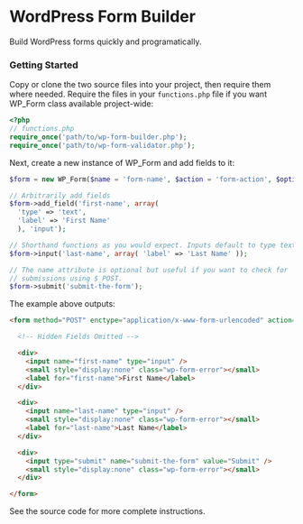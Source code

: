 # WordPress Form Builder

Build WordPress forms quickly and programatically.

### Getting Started

Copy or clone the two source files into your project, then require them where needed. Require the files in your `functions.php` file if you want WP_Form class available project-wide:

```php
<?php
// functions.php
require_once('path/to/wp-form-builder.php');
require_once('path/to/wp-form-validator.php');
```

Next, create a new instance of WP_Form and add fields to it:

```php
$form = new WP_Form($name = 'form-name', $action = 'form-action', $options = array());

// Arbitrarily add fields
$form->add_field('first-name', array(
  'type' => 'text',
  'label' => 'First Name'
  ), 'input');

// Shorthand functions as you would expect. Inputs default to type text.
$form->input('last-name', array( 'label' => 'Last Name' ));

// The name attribute is optional but useful if you want to check for 
// submissions using $_POST.
$form->submit('submit-the-form');
```

The example above outputs:

```html
<form method="POST" enctype="application/x-www-form-urlencoded" action="form-action">

  <!-- Hidden Fields Omitted --> 

  <div>
    <input name="first-name" type="input" />
    <small style="display:none" class="wp-form-error"></small>
    <label for="first-name">First Name</label>
  </div>

  <div>
    <input name="last-name" type="input" />
    <small style="display:none" class="wp-form-error"></small>
    <label for="last-name">Last Name</label>
  </div>

  <div>
    <input type="submit" name="submit-the-form" value="Submit" />
    <small style="display:none" class="wp-form-error"></small>
  </div>

</form>
```

See the source code for more complete instructions.